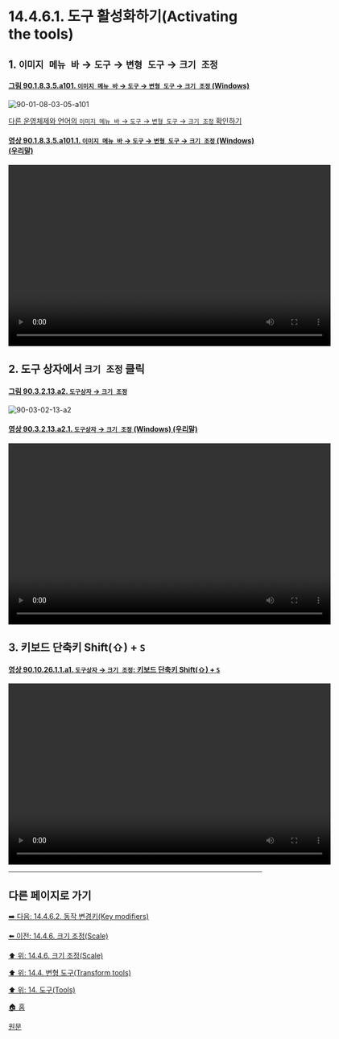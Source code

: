 # 14.4.6.1. 도구 활성화하기(Activating the tools)

<a id="14-04-06-01-s1"></a>

## 1. `이미지 메뉴 바` → `도구` → `변형 도구` → `크기 조정`

<a id="90-01-08-03-05-a101"></a>

#### [그림 90.1.8.3.5.a101. `이미지 메뉴 바` → `도구` → `변형 도구` → `크기 조정` (Windows)](./90-01-08-03-05-scale.md#90-01-08-03-05-a101)
![90-01-08-03-05-a101](https://github.com/wonder13662/gimp/assets/15767104/81d644a1-50db-4041-9275-cedb3150c59f)

[다른 운영체제와 언어의 `이미지 메뉴 바` → `도구` → `변형 도구` → `크기 조정` 확인하기](./90-01-08-03-05-scale.md#90-01-08-03-05-a102)

<a id="90-01-08-03-05-a101-01"></a>

#### [영상 90.1.8.3.5.a101.1. `이미지 메뉴 바` → `도구` → `변형 도구` → `크기 조정` (Windows) (우리말)](./90-01-08-03-05-scale.md#90-01-08-03-05-a101-01)
<video controls="controls" width="640" height="360" src="https://github.com/wonder13662/gimp/assets/15767104/9c7f8897-fdae-4ca1-865c-15d2681183e9"></video>

<a id="14-04-06-01-s2"></a>

## 2. 도구 상자에서 `크기 조정` 클릭

<a id="90-03-02-13-a2"></a>

#### [그림 90.3.2.13.a2. `도구상자` → `크기 조정`](./90-03-02-13-scale.md#90-03-02-13-a2)
![90-03-02-13-a2](https://github.com/wonder13662/gimp/assets/15767104/0ef90f78-bd04-400d-910e-1fb52508531b)

<a id="90-03-02-13-a2-01"></a>

#### [영상 90.3.2.13.a2.1. `도구상자` → `크기 조정` (Windows) (우리말)](./90-03-02-13-scale.md#90-03-02-13-a2-01)
<video controls="controls" width="640" height="360" src="https://github.com/wonder13662/gimp/assets/15767104/e0f4953d-44f5-4a3d-b240-cf1dc6b97beb"></video>

<a id="14-04-06-01-s3"></a>

## 3. 키보드 단축키 Shift(⇧) + `S`

<a id="90-10-26-01-01-a1"></a>

#### [영상 90.10.26.1.1.a1. `도구상자` → `크기 조정`: 키보드 단축키 Shift(⇧) + `S`](./90-10-26-01-01-shift_s.md#90-10-26-01-01-a1)
<video controls="controls" width="640" height="360" src="https://github.com/wonder13662/gimp/assets/15767104/df96fdb1-32db-4332-9a8c-e1dc6c739791"></video>

***

## 다른 페이지로 가기

[➡️ 다음: 14.4.6.2. 동작 변경키(Key modifiers)](./14-04-06-02-key_modifiers.md)

[⬅️ 이전: 14.4.6. 크기 조정(Scale)](./14-04-06-00-scale.md)

[⬆️ 위: 14.4.6. 크기 조정(Scale)](./14-04-06-00-scale.md)

[⬆️ 위: 14.4. 변형 도구(Transform tools)](./14-04-00-transform-tools.md)

[⬆️ 위: 14. 도구(Tools)](./14-00-tools.md)

[🏠 홈](./00-home.md)

[원문](https://docs.gimp.org/2.10/ko/gimp-tool-scale.html#idm15445)